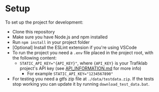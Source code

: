 # Setup
To set up the project for development:
- Clone this repository
- Make sure you have Node.js and npm installed
- Run `npm install` in your project folder
- \[Optional\] Install the ESLint extension if you're using VSCode
- To run the project you need a `.env` file placed in the project root, with the following content:
    - `STATIC_API_KEY="{API_KEY}"`, where `{API_KEY}` is your Trafiklab project's API key (see [API_INFORMATION.md](API_INFORMATION.md) for more info)
      - For example `STATIC_API_KEY="1234567890"`
- For testing you need a gtfs zip file at `./data/testdata.zip`. If the tests stop working you can update it by running `download_test_data.bat`.
